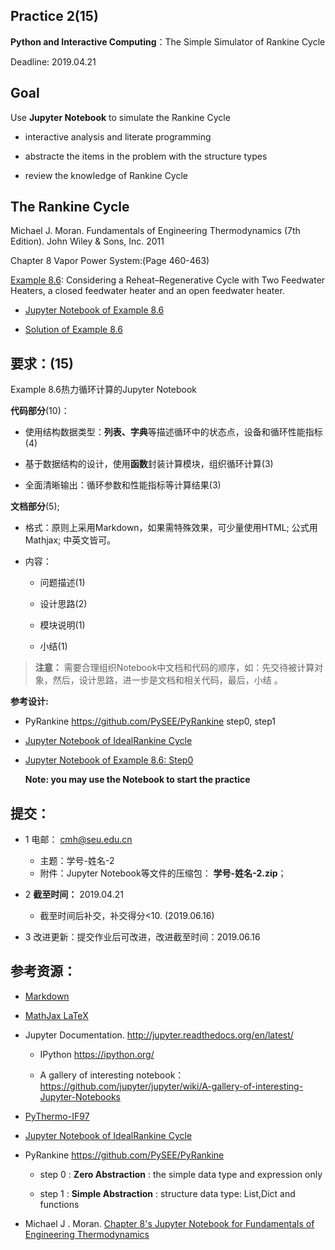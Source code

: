 ## Practice 2(15)

**Python and Interactive Computing**：The Simple Simulator of Rankine Cycle 

Deadline: 2019.04.21

## Goal

Use **Jupyter Notebook** to simulate the Rankine Cycle 

* interactive analysis and literate programming

* abstracte the items in the problem with the structure types

* review the knowledge of Rankine Cycle

## The Rankine Cycle 

Michael J. Moran. Fundamentals of Engineering Thermodynamics (7th Edition).  John Wiley & Sons, Inc. 2011

Chapter 8 Vapor Power System:(Page 460-463)

[Example 8.6](./rankine86.md): Considering a Reheat–Regenerative Cycle with Two Feedwater Heaters, a closed feedwater heater and an open feedwater heater. 

* [Jupyter Notebook of Example 8.6](https://nbviewer.ipython.org/github/PySEE/Practices/blob/S2019/P3/RankineCycle86.ipynb) 
  
* [Solution of Example 8.6](./rankine86-SP.txt)

## 要求：(15)

Example 8.6热力循环计算的Jupyter Notebook
    
**代码部分**(10)：
  
  * 使用结构数据类型：**列表、字典**等描述循环中的状态点，设备和循环性能指标(4)

  * 基于数据结构的设计，使用**函数**封装计算模块，组织循环计算(3)

  * 全面清晰输出：循环参数和性能指标等计算结果(3)
  
  
**文档部分**(5);   
    
* 格式：原则上采用Markdown，如果需特殊效果，可少量使用HTML; 公式用Mathjax; 中英文皆可。

* 内容：

  * 问题描述(1)
        
  * 设计思路(2)
        
  * 模块说明(1)
        
  * 小结(1) 
> **注意：** 需要合理组织Notebook中文档和代码的顺序，如：先交待被计算对象，然后，设计思路，进一步是文档和相关代码，最后，小结 。

**参考设计:**
       
  * PyRankine https://github.com/PySEE/PyRankine  step0, step1

  * [Jupyter Notebook of IdealRankine Cycle](http://nbviewer.ipython.org/github/PySEE/home/tree/S2019/notebook/Unit2-2-PyThermo-IdealRankineCycle.ipynb)

  * [Jupyter Notebook of Example 8.6: Step0 ](https://nbviewer.ipython.org/github/PySEE/Practices/blob/S2019/P3/RankineCycle86.ipynb) 
  
    **Note: you may use the Notebook to start the practice** 
     
## 提交：

* 1 电邮： cmh@seu.edu.cn
   
  * 主题：学号-姓名-2
  * 附件：Jupyter Notebook等文件的压缩包： **学号-姓名-2.zip**；

* 2 **截至时间：** 2019.04.21
  
  * 截至时间后补交，补交得分<10. (2019.06.16)

* 3 改进更新：提交作业后可改进，改进截至时间：2019.06.16

## 参考资源：

* [Markdown](https://github.com/PySEE/home/blob/S2019/guide/Introduction2Markdown.md)

* [MathJax LaTeX](http://nbviewer.ipython.org/github/PySEE/home/tree/S2019/notebook/Unit2-3-Thermo-MathJax-LaTeX.ipynb)

* Jupyter Documentation. http://jupyter.readthedocs.org/en/latest/
    
    * IPython https://ipython.org/
    
    * A gallery of interesting notebook：https://github.com/jupyter/jupyter/wiki/A-gallery-of-interesting-Jupyter-Notebooks

* [PyThermo-IF97](http://nbviewer.ipython.org/github/PySEE/home/tree/S2019/notebook/Unit2-1-PyThermo-IF97.ipynb)

* [Jupyter Notebook of IdealRankine Cycle](http://nbviewer.ipython.org/github/PySEE/home/tree/S2019/notebook/Unit2-2-PyThermo-IdealRankineCycle.ipynb) 

*  PyRankine https://github.com/PySEE/PyRankine

     * step 0 : **Zero Abstraction** :  the simple data type and expression only 

     * step 1 : **Simple Abstraction** : structure data type: List,Dict and functions

*  Michael J . Moran. [Chapter 8's Jupyter Notebook for Fundamentals of Engineering Thermodynamics](https://github.com/FOSSEE/Python-Textbook-Companions/blob/master/Fundamental_of_Thermodynamics_by_Moran_and_Shapiro_by_Michael_J._Moran_and_Howard_N._Shapiro/Chapter_8.ipynb)




  

